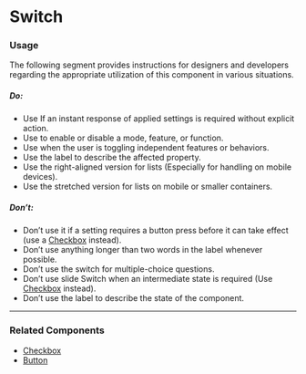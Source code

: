 # Switch

<TableOfContents></TableOfContents>

### Usage

The following segment provides instructions for designers and developers regarding the appropriate utilization of this
component in various situations.

##### Do:

- Use If an instant response of applied settings is required without explicit action.
- Use to enable or disable a mode, feature, or function.
- Use when the user is toggling independent features or behaviors.
- Use the label to describe the affected property.
- Use the right-aligned version for lists (Especially for handling on mobile devices).
- Use the stretched version for lists on mobile or smaller containers.

##### Don’t:

- Don’t use it if a setting requires a button press before it can take effect (use a [Checkbox](components/checkbox)
  instead).
- Don’t use anything longer than two words in the label whenever possible.
- Don’t use the switch for multiple-choice questions.
- Don’t use slide Switch when an intermediate state is required (Use [Checkbox](components/checkbox) instead).
- Don’t use the label to describe the state of the component.

---

### Related Components

- [Checkbox](components/checkbox)
- [Button](components/button)
